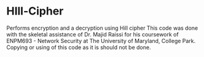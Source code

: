 # HIll-Cipher
Performs encryption and a decryption using Hill cipher
This code was done with the skeletal assistance of Dr. Majid Raissi for his coursework of ENPM693 - Network Security at The University of Maryland, College Park. 
Copying or using of this code as it is should not be done. 
